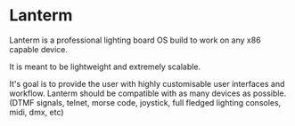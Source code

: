 Lanterm
=======

Lanterm is a professional lighting board OS build to work on any x86 capable device.

It is meant to be lightweight and extremely scalable.

It's goal is to provide the user with highly customisable user interfaces and workflow.
Lanterm should be compatible with as many devices as possible.
(DTMF signals, telnet, morse code, joystick, full fledged lighting consoles, midi, dmx, etc) 
